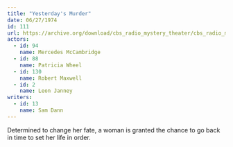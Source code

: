 ```yaml
---
title: "Yesterday's Murder"
date: 06/27/1974
id: 111
url: https://archive.org/download/cbs_radio_mystery_theater/cbs_radio_mystery_theater-0101-0150.zip/cbs_radio_mystery_theater-0101-0150%2Fcbsrmt_0111_yesterdays_murder.mp3
actors:  
  - id: 94
    name: Mercedes McCambridge  
  - id: 88
    name: Patricia Wheel  
  - id: 130
    name: Robert Maxwell  
  - id: 2
    name: Leon Janney
writers:  
  - id: 13
    name: Sam Dann
---
```

Determined to change her fate, a woman is granted the chance to go back in time to set her life in order.